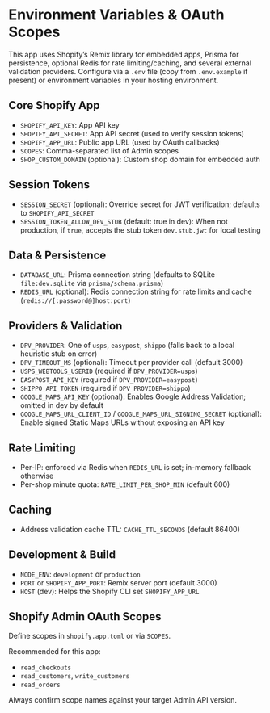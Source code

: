# Environment Variables & OAuth Scopes

This app uses Shopify’s Remix library for embedded apps, Prisma for persistence, optional Redis for rate limiting/caching, and several external validation providers. Configure via a `.env` file (copy from `.env.example` if present) or environment variables in your hosting environment.

## Core Shopify App

- `SHOPIFY_API_KEY`: App API key
- `SHOPIFY_API_SECRET`: App API secret (used to verify session tokens)
- `SHOPIFY_APP_URL`: Public app URL (used by OAuth callbacks)
- `SCOPES`: Comma-separated list of Admin scopes
- `SHOP_CUSTOM_DOMAIN` (optional): Custom shop domain for embedded auth

## Session Tokens

- `SESSION_SECRET` (optional): Override secret for JWT verification; defaults to `SHOPIFY_API_SECRET`
- `SESSION_TOKEN_ALLOW_DEV_STUB` (default: true in dev): When not production, if `true`, accepts the stub token `dev.stub.jwt` for local testing

## Data & Persistence

- `DATABASE_URL`: Prisma connection string (defaults to SQLite `file:dev.sqlite` via `prisma/schema.prisma`)
- `REDIS_URL` (optional): Redis connection string for rate limits and cache (`redis://[:password@]host:port`)

## Providers & Validation

- `DPV_PROVIDER`: One of `usps`, `easypost`, `shippo` (falls back to a local heuristic stub on error)
- `DPV_TIMEOUT_MS` (optional): Timeout per provider call (default 3000)
- `USPS_WEBTOOLS_USERID` (required if `DPV_PROVIDER=usps`)
- `EASYPOST_API_KEY` (required if `DPV_PROVIDER=easypost`)
- `SHIPPO_API_TOKEN` (required if `DPV_PROVIDER=shippo`)
- `GOOGLE_MAPS_API_KEY` (optional): Enables Google Address Validation; omitted in dev by default
- `GOOGLE_MAPS_URL_CLIENT_ID` / `GOOGLE_MAPS_URL_SIGNING_SECRET` (optional): Enable signed Static Maps URLs without exposing an API key

## Rate Limiting

- Per-IP: enforced via Redis when `REDIS_URL` is set; in-memory fallback otherwise
- Per-shop minute quota: `RATE_LIMIT_PER_SHOP_MIN` (default 600)

## Caching

- Address validation cache TTL: `CACHE_TTL_SECONDS` (default 86400)

## Development & Build

- `NODE_ENV`: `development` or `production`
- `PORT` or `SHOPIFY_APP_PORT`: Remix server port (default 3000)
- `HOST` (dev): Helps the Shopify CLI set `SHOPIFY_APP_URL`

## Shopify Admin OAuth Scopes

Define scopes in `shopify.app.toml` or via `SCOPES`.

Recommended for this app:

- `read_checkouts`
- `read_customers`, `write_customers`
- `read_orders`

Always confirm scope names against your target Admin API version.
